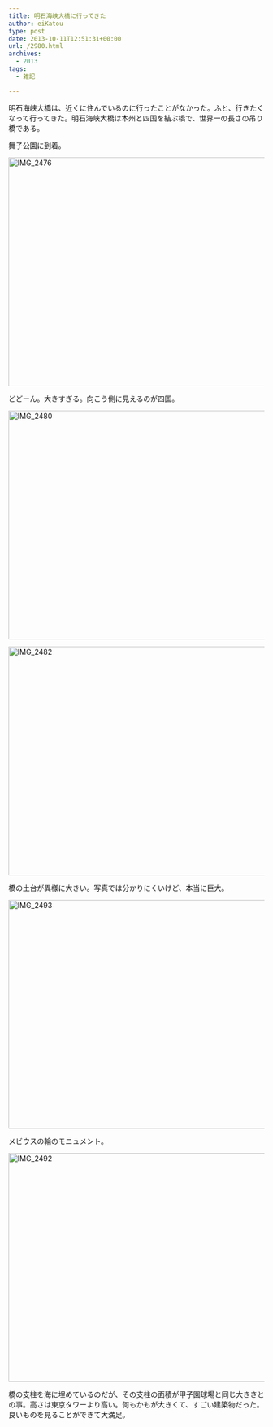 ```yaml
---
title: 明石海峡大橋に行ってきた
author: eiKatou
type: post
date: 2013-10-11T12:51:31+00:00
url: /2980.html
archives:
  - 2013
tags:
  - 雑記

---
```

明石海峡大橋は、近くに住んでいるのに行ったことがなかった。ふと、行きたくなって行ってきた。明石海峡大橋は本州と四国を結ぶ橋で、世界一の長さの吊り橋である。

舞子公園に到着。
  
[<img src="/uploads/2013/10/IMG_2476.jpg" alt="IMG_2476" width="600" height="450" class="alignnone size-full wp-image-2981" srcset="/uploads/2013/10/IMG_2476.jpg 600w, /uploads/2013/10/IMG_2476-300x225.jpg 300w" sizes="(max-width: 600px) 100vw, 600px" />][1]

<!--more-->

どどーん。大きすぎる。向こう側に見えるのが四国。
  
[<img src="/uploads/2013/10/IMG_2480.jpg" alt="IMG_2480" width="600" height="450" class="alignnone size-full wp-image-2985" srcset="/uploads/2013/10/IMG_2480.jpg 600w, /uploads/2013/10/IMG_2480-300x225.jpg 300w" sizes="(max-width: 600px) 100vw, 600px" />][2]

[<img src="/uploads/2013/10/IMG_2482.jpg" alt="IMG_2482" width="600" height="450" class="alignnone size-full wp-image-2984" srcset="/uploads/2013/10/IMG_2482.jpg 600w, /uploads/2013/10/IMG_2482-300x225.jpg 300w" sizes="(max-width: 600px) 100vw, 600px" />][3]

橋の土台が異様に大きい。写真では分かりにくいけど、本当に巨大。
  
[<img src="/uploads/2013/10/IMG_2493.jpg" alt="IMG_2493" width="600" height="450" class="alignnone size-full wp-image-2982" srcset="/uploads/2013/10/IMG_2493.jpg 600w, /uploads/2013/10/IMG_2493-300x225.jpg 300w" sizes="(max-width: 600px) 100vw, 600px" />][4]

メビウスの輪のモニュメント。
  
[<img src="/uploads/2013/10/IMG_2492.jpg" alt="IMG_2492" width="600" height="450" class="alignnone size-full wp-image-2983" srcset="/uploads/2013/10/IMG_2492.jpg 600w, /uploads/2013/10/IMG_2492-300x225.jpg 300w" sizes="(max-width: 600px) 100vw, 600px" />][5]

橋の支柱を海に埋めているのだが、その支柱の面積が甲子園球場と同じ大きさとの事。高さは東京タワーより高い。何もかもが大きくて、すごい建築物だった。良いものを見ることができて大満足。

 [1]: /uploads/2013/10/IMG_2476.jpg
 [2]: /uploads/2013/10/IMG_2480.jpg
 [3]: /uploads/2013/10/IMG_2482.jpg
 [4]: /uploads/2013/10/IMG_2493.jpg
 [5]: /uploads/2013/10/IMG_2492.jpg
